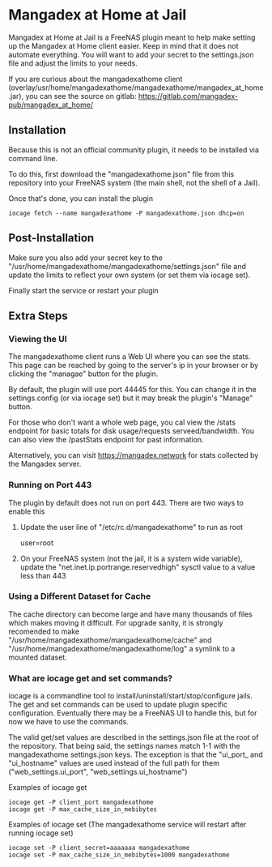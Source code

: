 # Mangadex at Home at Jail

Mangadex at Home at Jail is a FreeNAS plugin meant to help make setting up the Mangadex at Home client easier. Keep in mind that it does not automate everything. You will want to add your secret to the settings.json file and adjust the limits to your needs.

If you are curious about the mangadexathome client (overlay/usr/home/mangadexathome/mangadexathome/mangadex_at_home.jar), you can see the source on gitlab: https://gitlab.com/mangadex-pub/mangadex_at_home/

## Installation

Because this is not an official community plugin, it needs to be installed via command line.

To do this, first download the "mangadexathome.json" file from this repository into your FreeNAS system (the main shell, not the shell of a Jail).

Once that's done, you can install the plugin

    iocage fetch --name mangadexathome -P mangadexathome.json dhcp=on

## Post-Installation

Make sure you also add your secret key to the "/usr/home/mangadexathome/mangadexathome/settings.json" file and update the limits to reflect your own system (or set them via iocage set).

Finally start the service or restart your plugin

## Extra Steps


### Viewing the UI

The mangadexathome client runs a Web UI where you can see the stats. This page can be reached by going to the server's ip in your browser or by clicking the "managae" button for the plugin.

By default, the plugin will use port 44445 for this. You can change it in the settings.config (or via iocage set) but it may break the plugin's "Manage" button.

For those who don't want a whole web page, you cal view the /stats endpoint for basic totals for disk usage/requests serveed/bandwidth. You can also view the /pastStats endpoint for past information.

Alternatively, you can visit https://mangadex.network for stats collected by the Mangadex server.

### Running on Port 443

The plugin by default does not run on port 443. There are two ways to enable this

1. Update the user line of "/etc/rc.d/mangadexathome" to run as root

    user=root

2. On your FreeNAS system (not the jail, it is a system wide variable), update the "net.inet.ip.portrange.reservedhigh" sysctl value to a value less than 443

### Using a Different Dataset for Cache

The cache directory can become large and have many thousands of files which makes moving it difficult. For upgrade sanity, it is strongly recomended to make "/usr/home/mangadexathome/mangadexathome/cache" and "/usr/home/mangadexathome/mangadexathome/log" a symlink to a mounted dataset.

### What are iocage get and set commands?

iocage is a commandline tool to install/uninstall/start/stop/configure jails. The get and set commands can be used to update plugin specific configuration. Eventually there may be a FreeNAS UI to handle this, but for now we have to use the commands.

The valid get/set values are described in the settings.json file at the root of the repository. That being said, the settings names match 1-1 with the mangadexathome settings.json keys. The exception is that the "ui_port_ and "ui_hostname" values are used instead of the full path for them ("web_settings.ui_port", "web_settings.ui_hostname")

Examples of iocage get

    iocage get -P client_port mangadexathome
    iocage get -P max_cache_size_in_mebibytes

Examples of iocage set (The mangadexathome service will restart after running iocage set)

    iocage set -P client_secret=aaaaaaa mangadexathome
    iocage set -P max_cache_size_in_mebibytes=1000 mangadexathome
